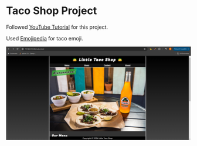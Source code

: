 # Taco Shop Project

Followed [YouTube Tutorial](https://youtu.be/T5PD8ofhiug) for this project. 

Used [Emojipedia](https://emojipedia.org/taco/) for taco emoji. 

![alt text](image.png)
